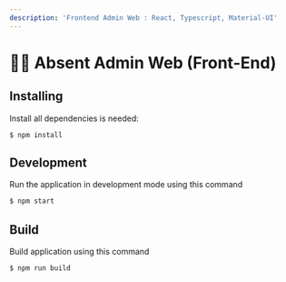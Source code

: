 ```yaml
---
description: 'Frontend Admin Web : React, Typescript, Material-UI'
---
```


# 👩‍💼 Absent Admin Web \(Front-End\)

## Installing

Install all dependencies is needed:

```
$ npm install
```

## Development

Run the application in development mode using this command

```bash
$ npm start
```

## Build

Build application using this command

```bash
$ npm run build
```





